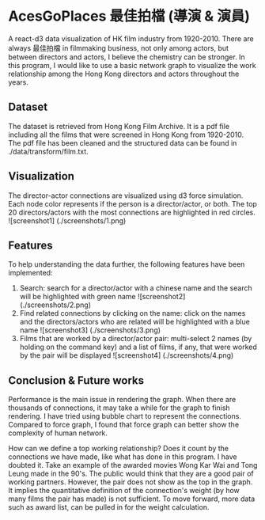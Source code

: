 # AcesGoPlaces 最佳拍檔 (導演 & 演員)
A react-d3 data visualization of HK film industry from 1920-2010.
There are always 最佳拍檔 in filmmaking business, not only among actors, but between directors and actors, I believe the chemistry can be stronger. In this program, I would like to use a basic network graph to visualize the work relationship among the Hong Kong directors and actors throughout the years. 

## Dataset
The dataset is retrieved from Hong Kong Film Archive. It is a pdf file including all the films that were screened in Hong Kong from 1920-2010. The pdf file has been cleaned and the structured data can be found in ./data/transform/film.txt.

## Visualization
The director-actor connections are visualized using d3 force simulation. Each node color represents if the person is a director/actor, or both. The top 20 directors/actors with the most connections are highlighted in red circles.
![screenshot1]
(./screenshots/1.png)

## Features
To help understanding the data further, the following features have been implemented:
1. Search: search for a director/actor with a chinese name and the search will be highlighted with green name
![screenshot2]
(./screenshots/2.png)
2. Find related connections by clicking on the name: click on the names and the directors/actors who are related will be highlighted with a blue name
![screenshot3]
(./screenshots/3.png)
3. Films that are worked by a director/actor pair: multi-select 2 names (by holding on the command key) and a list of films, if any, that were worked by the pair will be displayed
![screenshot4]
(./screenshots/4.png)

## Conclusion & Future works
Performance is the main issue in rendering the graph. When there are thousands of connections, it may take a while for the graph to finish rendering. I have tried using bubble chart to represent the connections. Compared to force graph, I found that force graph can better show the complexity of human network. 

How can we define a top working relationship? Does it count by the connections we have made, like what has done in this program. I have doubted it. Take an example of the awarded movies Wong Kar Wai and Tong Leung made in the 90's. The public would think that they are a good pair of working partners. However, the pair does not show as the top in the graph. It implies the quantitative definition of the connection's weight (by how many films the pair has made) is not sufficient. To move forward, more data such as award list, can be pulled in for the weight calculation.


